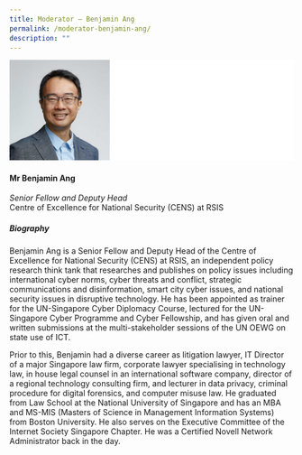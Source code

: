 ```yaml
---
title: ​​Moderator – Benjamin Ang
permalink: /moderator-benjamin-ang/
description: ""
---
```

![](/images/Speakers/Benjamin%20Ang.jpg)

#### **Mr Benjamin Ang**

*Senior Fellow and Deputy Head*  
Centre of Excellence for National Security (CENS) at RSIS

##### **Biography**
Benjamin Ang is a Senior Fellow and Deputy Head of the Centre of Excellence for National Security (CENS) at RSIS, an independent policy research think tank that researches and publishes on policy issues including international cyber norms, cyber threats and conflict, strategic communications and disinformation, smart city cyber issues, and national security issues in disruptive technology. He has been appointed as trainer for the UN-Singapore Cyber Diplomacy Course, lectured for the UN-Singapore Cyber Programme and Cyber Fellowship, and has given oral and written submissions at the multi-stakeholder sessions of the UN OEWG on state use of ICT.
 
Prior to this, Benjamin had a diverse career as litigation lawyer, IT Director of a major Singapore law firm, corporate lawyer specialising in technology law, in house legal counsel in an international software company, director of a regional technology consulting firm, and lecturer in data privacy, criminal procedure for digital forensics, and computer misuse law. He graduated from Law School at the National University of Singapore and has an MBA and MS-MIS (Masters of Science in Management Information Systems) from Boston University. He also serves on the Executive Committee of the Internet Society Singapore Chapter. He was a Certified Novell Network Administrator back in the day.
